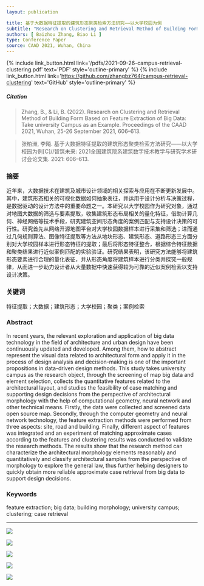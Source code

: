 ```yaml
---
layout: publication

title: 基于大数据特征提取的建筑形态聚类检索方法研究——以大学校园为例
subtitle: "Research on Clustering and Retrieval Method of Building Form Based on Feature Extraction of Big Data: Take university Campus as an Example"
authors: [ Baizhou Zhang, Biao Li ]
type: Conference Paper
source: CAAD 2021, Wuhan, China
---
```


{% include link_button.html link='/pdfs/2021-09-26-campus-retrieval-clustering.pdf' text='PDF' style='outline-primary' %}
{% include link_button.html link='https://github.com/zhangbz764/campus-retrieval-clustering' text='GitHub' style='outline-primary' %}

##### Citation
> Zhang, B., &  Li, B. (2022). Research on Clustering and Retrieval Method of Building Form Based on Feature Extraction of Big Data: Take university Campus as an Example. Proceedings of the CAAD 2021, Wuhan, 25-26 September 2021, 606–613.

> 张柏洲, 李飚. 基于大数据特征提取的建筑形态聚类检索方法研究——以大学校园为例[C]//智筑未来: 2021全国建筑院系建筑数字技术教学与研究学术研讨会论文集. 2021: 606–613.


### 摘要

近年来，大数据技术在建筑及城市设计领域的相关探索与应用在不断更新发展中。其中，建筑形态相关的可视化数据如何抽象表征，并运用于设计分析与决策过程，是数据驱动的设计方法中的重要命题之一。本研究以大学校园作为研究对象，通过对地图大数据的筛选与要素提取，收集建筑形态布局相关的量化特征，借助计算几何、神经网络等技术手段，研究建筑空间形态角度的案例匹配与支持设计决策的可行性。研究首先从网络开源地图平台对大学校园数据样本进行采集和筛选；进而通过几何规则算法、图像特征提取等方法从地块形态、建筑形态、道路形态三方面分别对大学校园样本进行形态特征的提取；最后将形态特征整合，根据综合特征数据和聚类结果进行近似案例匹配的实验验证。研究结果表明，该研究方法能够将建筑形态要素进行合理的量化表征，并从形态角度将建筑样本进行分类并探究一般规律，从而进一步助力设计者从大量数据中快速获得较为可靠的近似案例检索以支持设计决策。

### 关键词

特征提取；大数据；建筑形态；大学校园；聚类；案例检索

### Abstract

In recent years, the relevant exploration and application of big data technology in the field of architecture and urban
design have been continuously updated and developed. Among them, how to abstract represent the visual data related to
architectural form and apply it in the process of design analysis and decision-making is one of the important
propositions in data-driven design methods. This study takes university campus as the research object, through the
screening of map big data and element selection, collects the quantitative features related to the architectural layout,
and studies the feasibility of case matching and supporting design decisions from the perspective of architectural
morphology with the help of computational geometry, neural network and other technical means. Firstly, the data were
collected and screened data open source map. Secondly, through the computer geometry and neural network technology, the
feature extraction methods were performed from three aspects: site, road and building. Finally, different aspect of
features was integrated and an experiment of matching approximate cases according to the features and clustering results
was conducted to validate the research methods. The results show that the research method can characterize the
architectural morphology elements reasonably and quantitatively and classify architectural samples from the perspective
of morphology to explore the general law, thus further helping designers to quickly obtain more reliable approximate
case retrieval from big data to support design decisions.

### Keywords

feature extraction; big data; building morphology; university campus; clustering; case retrieval

---

![](https://archialgo-com-sources.oss-cn-hangzhou.aliyuncs.com/images/2021-09-26-campus-clustering-retrival-03.jpg)

![](https://archialgo-com-sources.oss-cn-hangzhou.aliyuncs.com/images/2021-09-26-campus-clustering-retrival-04.jpg)

![](https://archialgo-com-sources.oss-cn-hangzhou.aliyuncs.com/images/2021-09-26-campus-clustering-retrival-05.jpg)

![](https://archialgo-com-sources.oss-cn-hangzhou.aliyuncs.com/images/2021-09-26-campus-clustering-retrival-06.jpg)

![](https://archialgo-com-sources.oss-cn-hangzhou.aliyuncs.com/images/2021-09-26-campus-clustering-retrival-07.jpg)